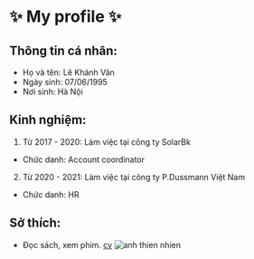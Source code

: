 # ✨ My profile ✨
## Thông tin cá nhân:
- Họ và tên: Lê Khánh Vân
- Ngày sinh: 07/06/1995
- Nơi sinh: Hà Nội
## Kinh nghiệm:
1. Từ 2017 - 2020: Làm việc tại công ty SolarBk
- Chức danh: Account coordinator
2. Từ 2020 - 2021: Làm việc tại công ty P.Dussmann Việt Nam
- Chức danh: HR
## Sở thích:
- Đọc sách, xem phim.
[cv](https://careerbuilder.vn/vi/jobseekers/mykiemviec/my-profile)
![anh thien nhien](http://thuthuatphanmem.vn/uploads/2018/09/11/hinh-anh-dep-1_044126531.jpg)
